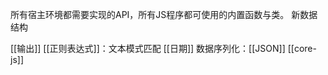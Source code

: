 所有宿主环境都需要实现的API，所有JS程序都可使用的内置函数与类。
新数据结构

[[输出]]
[[正则表达式]]：文本模式匹配
[[日期]]
数据序列化：[[JSON]]
[[core-js]]
